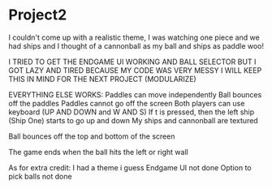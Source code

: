 # Project2

I couldn't come up with a realistic theme, I was watching one piece and we had ships and I thought of a cannonball as my ball and ships as paddle woo!

I TRIED TO GET THE ENDGAME UI WORKING AND BALL SELECTOR BUT I GOT LAZY AND TIRED BECAUSE MY CODE WAS VERY MESSY
I WILL KEEP THIS IN MIND FOR THE NEXT PROJECT (MODULARIZE)

EVERYTHING ELSE WORKS:
Paddles can move independently
Ball bounces off the paddles
Paddles cannot go off the screen
Both players can use keyboard (UP AND DOWN and W AND S)
If t is pressed, then the left ship (Ship One) starts to go up and down
My ships and cannonball are textured

Ball bounces off the top and bottom of the screen

The game ends when the ball hits the left or right wall

As for extra credit:
I had a theme i guess
Endgame UI not done
Option to pick balls not done